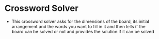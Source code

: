 # Crossword Solver

- This crossword solver asks for the dimensions of the board, its initial arrangement and the words you want to fill in it and then tells if the board can be solved or not and provides the solution if it can be solved

